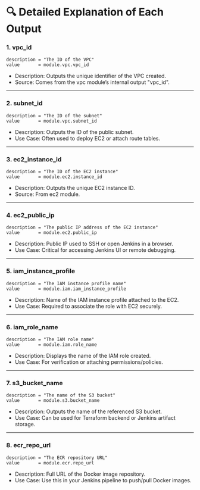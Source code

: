 # 🔍 Detailed Explanation of Each Output

### 1. vpc_id

```hcl
description = "The ID of the VPC"
value       = module.vpc.vpc_id
```

- Description: Outputs the unique identifier of the VPC created.
- Source: Comes from the vpc module’s internal output "vpc_id".

---

### 2. subnet_id

```hcl
description = "The ID of the subnet"
value       = module.vpc.subnet_id
```

- Description: Outputs the ID of the public subnet.
- Use Case: Often used to deploy EC2 or attach route tables.

---

### 3. ec2_instance_id

```hcl
description = "The ID of the EC2 instance"
value       = module.ec2.instance_id
```

- Description: Outputs the unique EC2 instance ID.
- Source: From ec2 module.

---

### 4. ec2_public_ip

```hcl
description = "The public IP address of the EC2 instance"
value       = module.ec2.public_ip
```

- Description: Public IP used to SSH or open Jenkins in a browser.
- Use Case: Critical for accessing Jenkins UI or remote debugging.

---

### 5. iam_instance_profile

```hcl
description = "The IAM instance profile name"
value       = module.iam.iam_instance_profile
```

- Description: Name of the IAM instance profile attached to the EC2.
- Use Case: Required to associate the role with EC2 securely.

---

### 6. iam_role_name

```hcl
description = "The IAM role name"
value       = module.iam.role_name
```

- Description: Displays the name of the IAM role created.
- Use Case: For verification or attaching permissions/policies.

---

### 7. s3_bucket_name

```hcl
description = "The name of the S3 bucket"
value       = module.s3.bucket_name
```

- Description: Outputs the name of the referenced S3 bucket.
- Use Case: Can be used for Terraform backend or Jenkins artifact storage.

---

### 8. ecr_repo_url

```hcl
description = "The ECR repository URL"
value       = module.ecr.repo_url
```

- Description: Full URL of the Docker image repository.
- Use Case: Use this in your Jenkins pipeline to push/pull Docker images.

